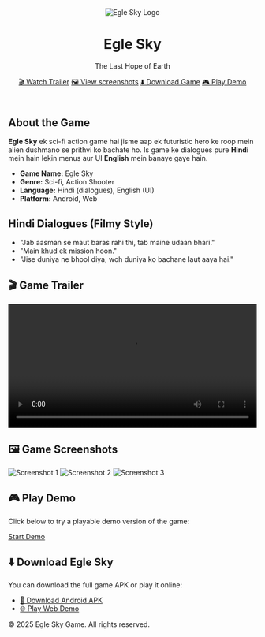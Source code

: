 <!DOCTYPE html><html lang="en">
<head>
  <meta charset="UTF-8" />
  <meta name="viewport" content="width=device-width, initial-scale=1.0" />
  <meta name="description" content="Egle Sky - A sci-fi action game where Earth fights for its last hope.">
  <title>Egle Sky – The Last Hope of Earth</title>
  <link rel="stylesheet" href="style.css">
</head>
<body>  <!-- Header with Logo and Title -->  <header class="hero">
    <img src="logo.png" alt="Egle Sky Logo" class="logo">
    <h1>Egle Sky</h1>
    <p class="tagline">The Last Hope of Earth</p>
    <div class="buttons">
      <a href="#trailer" class="btn">🎬 Watch Trailer</a>
      <a href="#screenshots" class="btn">🖼 View screenshots</a>
      <a href="#download" class="btn">⬇️ Download Game</a>
      <a href="#demo" class="btn">🎮 Play Demo</a>
    </div>
  </header>  <!-- About Section -->  <section class="about">
    <h2>About the Game</h2>
    <p><strong>Egle Sky</strong> ek sci-fi action game hai jisme aap ek futuristic hero ke roop mein alien dushmano se prithvi ko bachate ho. Is game ke dialogues pure <strong>Hindi</strong> mein hain lekin menus aur UI <strong>English</strong> mein banaye gaye hain.</p>
    <ul>
      <li><strong>Game Name:</strong> Egle Sky</li>
      <li><strong>Genre:</strong> Sci-fi, Action Shooter</li>
      <li><strong>Language:</strong> Hindi (dialogues), English (UI)</li>
      <li><strong>Platform:</strong> Android, Web</li>
    </ul>
  </section>  <!-- Dialogues Section -->  <section class="dialogues">
    <h2>Hindi Dialogues (Filmy Style)</h2>
    <ul>
      <li>"Jab aasman se maut baras rahi thi, tab maine udaan bhari."</li>
      <li>"Main khud ek mission hoon."</li>
      <li>"Jise duniya ne bhool diya, woh duniya ko bachane laut aaya hai."</li>
    </ul>
  </section>  <!-- Trailer Section -->  <section class="trailer" id="trailer">
    <h2>🎬 Game Trailer</h2>
    <video width="100%" controls>
      <source src="trailer.mp4" type="video/mp4">
      Your browser does not support the video tag.
    </video>
  </section>  <!-- Screenshots Section -->  <section class="screenshots" id="screenshots">
    <h2>🖼 Game Screenshots</h2>
    <div class="gallery">
      <img src="screenshot1.png" alt="Screenshot 1">
      <img src="screenshot2.png" alt="Screenshot 2">
      <img src="screenshot3.png" alt="Screenshot 3">
    </div>
  </section>  <!-- Demo Section -->  <section class="demo" id="demo">
    <h2>🎮 Play Demo</h2>
    <p>Click below to try a playable demo version of the game:</p>
    <a href="demo/index.html" class="btn">Start Demo</a>
  </section>  <!-- Download Section -->  <section class="download" id="download">
    <h2>⬇️ Download Egle Sky</h2>
    <p>You can download the full game APK or play it online:</p>
    <ul>
      <li><a href="EgleSky.apk" download>📱 Download Android APK</a></li>
      <li><a href="https://mukesh643778.github.io/Egle-Sky-game/demo" target="_blank">🌐 Play Web Demo</a></li>
    </ul>
  </section>  <!-- Footer -->  <footer>
    <p>&copy; 2025 Egle Sky Game. All rights reserved.</p>
  </footer></body>
</html>